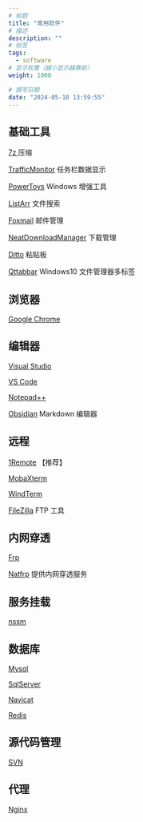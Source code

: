 ```yaml
---
# 标题
title: "常用软件"
# 描述
description: ""
# 标签
tags:
  - software
# 显示权重（越小显示越靠前）
weight: 1000

# 撰写日期
date: "2024-05-10 13:59:55"
---
```


## 基础工具

<a href="https://www.7-zip.org/" target="_blank">7z </a> 压缩

<a href="https://github.com/zhongyang219/TrafficMonitor" target="_blank">TrafficMonitor</a> 任务栏数据显示

<a href="https://github.com/microsoft/PowerToys" target="_blank">PowerToys</a> Windows 增强工具

<a href="https://www.listarypro.com/" target="_blank">ListArr</a> 文件搜索

<a href="https://www.foxmail.com/" target="_blank">Foxmail</a> 邮件管理

<a href="https://www.neatdownloadmanager.com/" target="_blank">NeatDownloadManager</a> 下载管理

<a href="https://ditto-cp.sourceforge.io/" target="_blank">Ditto</a> 粘贴板

<a href="http://qttabbar.wikidot.com/" target="_blank">Qttabbar</a> Windows10 文件管理器多标签

## 浏览器

<a href="https://www.google.cn/chrome/" target="_blank">Google Chrome</a>

## 编辑器

<a href="https://visualstudio.microsoft.com/zh-hans/vs/" target="_blank">Visual Studio</a>

<a href="https://code.visualstudio.com/" target="_blank">VS Code</a>

<a href="http://notepad-plus-plus.org/" target="_blank">Notepad++</a>

<a href="https://obsidian.md/" target="_blank">Obsidian</a> Markdown 编辑器

## 远程

<a href="https://1remote.org/zh-cn/" target="_blank">1Remote</a> 【推荐】

<a href="https://mobaxterm.mobatek.net/download.html" target="_blank">MobaXterm</a>

<a href="https://github.com/kingToolbox/WindTerm" target="_blank">WindTerm</a>

<a href="https://filezilla-project.org/" target="_blank">FileZilla</a> FTP 工具

## 内网穿透

<a href="https://gofrp.org/zh-cn/" target="_blank">Frp</a>

<a href="https://www.natfrp.com/" target="_blank">Natfrp</a> 提供内网穿透服务

## 服务挂载

<a href="https://nssm.cc/download" target="_blank">nssm</a>

## 数据库

<a href="https://dev.mysql.com/downloads/mysql/" target="_blank">Mysql</a>

<a href="https://www.microsoft.com/zh-cn/sql-server/sql-server-downloads" target="_blank">SqlServer</a>

<a href="http://www.navicat.com.cn/" target="_blank">Navicat</a>

<a href="https://redis.io/downloads/" target="_blank">Redis</a>

## 源代码管理

<a href="https://tortoisesvn.net/" target="_blank">SVN</a>

## 代理

<a href="https://nginx.org/" target="_blank">Nginx</a>
